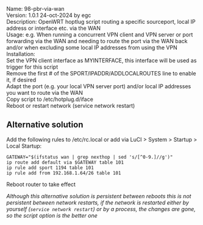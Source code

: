 Name: 98-pbr-via-wan  
Version: 1.0.1 24-oct-2024 by egc  
Description: OpenWRT hoptlug script routing a specific sourceport, local IP address or interface etc. via the WAN  
Usage: e.g. When running a concurrent VPN client and VPN server or port forwarding via the WAN and needing to route the port
       via the WAN back and/or when excluding some local IP addresses from using the VPN  
Installation:  
 Set the VPN client interface as MYINTERFACE, this interface will be used as trigger for this script  
 Remove the first # of the SPORT/IPADDR/ADDLOCALROUTES line to enable it, if desired  
 Adapt the port (e.g. your local VPN server port) and/or local IP addresses you want to route via the WAN  
 Copy script to /etc/hotplug.d/iface  
 Reboot or restart network (service network restart)  

## Alternative solution
Add the following rules to /etc/rc.local or add via LuCI > System > Startup > Local Startup:
```
GATEWAY="$(ifstatus wan | grep nexthop | sed 's/[^0-9.]//g')"  
ip route add default via $GATEWAY table 101  
ip rule add sport 1194 table 101
ip rule add from 192.168.1.64/26 table 101
```
Reboot router to take effect

*Although this alternative solution is persistent between reboots this is not persistent between network restarts, if the network is restarted either by yourself (`service network restart`) or by a process, the changes are gone, so the script option is the better one*  
